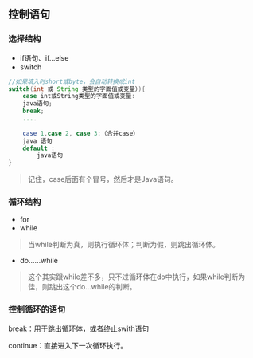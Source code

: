 ## 控制语句

### 选择结构

- if语句、if...else
- switch

```java
//如果填入时short或byte，会自动转换成int
switch(int 或 String 类型的字面值或变量）){
    case int或String类型的字面值或变量:
    java语句;
    break;
    ....
        
    case 1,case 2, case 3:（合并case）
    java 语句
   	default : 
        java语句
}
```

> 记住，case后面有个冒号，然后才是Java语句。

### 循环结构

- for
- while

> 当while判断为真，则执行循环体；判断为假，则跳出循环体。

- do......while

> 这个其实跟while差不多，只不过循环体在do中执行，如果while判断为佳，则跳出这个do...while的判断。

### 控制循环的语句

break：用于跳出循环体，或者终止swith语句

continue：直接进入下一次循环执行。